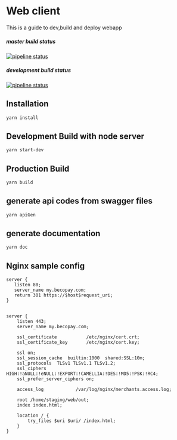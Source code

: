 # Web client
This is a guide to dev,build and deploy webapp


##### master build status
[![pipeline status](https://gitlab.becopay.com/ui/web/badges/master/pipeline.svg)](https://gitlab.becopay.com/ui/web/commits/master)

##### development build status
[![pipeline status](https://gitlab.becopay.com/ui/web/badges/develop/pipeline.svg)](https://gitlab.becopay.com/ui/web/commits/develop)

## Installation
```bash
yarn install
```
## Development Build with node server
```bash
yarn start-dev
```

## Production Build
```bash
yarn build
```

## generate api codes from swagger files
```bash
yarn apiGen
```

## generate documentation
```bash
yarn doc
```

## Nginx sample config
```nginx
server {
   listen 80;
   server_name my.becopay.com;
   return 301 https://$host$request_uri;
}


server {
    listen 443;
    server_name my.becopay.com;

    ssl_certificate           /etc/nginx/cert.crt;
    ssl_certificate_key       /etc/nginx/cert.key;

    ssl on;
    ssl_session_cache  builtin:1000  shared:SSL:10m;
    ssl_protocols  TLSv1 TLSv1.1 TLSv1.2;
    ssl_ciphers HIGH:!aNULL:!eNULL:!EXPORT:!CAMELLIA:!DES:!MD5:!PSK:!RC4;
    ssl_prefer_server_ciphers on;

    access_log            /var/log/nginx/merchants.access.log;

    root /home/staging/web/out;
    index index.html;

    location / {
        try_files $uri $uri/ /index.html;
    }
}
```
